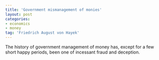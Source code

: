```yaml
---
title: 'Government mismanagement of monies'
layout: post
categories:
- economics
- money
tag: 'Friedrich August von Hayek'
---
```


The history of government management of money has, except for a few short happy periods, been one of incessant fraud and deception.